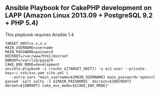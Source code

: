 Ansible Playbook for CakePHP development on LAPP (Amazon Linux 2013.09 + PostgreSQL 9.2 + PHP 5.4)
-------------------------------------------

This playbook requires Ansible 1.4

    TARGET_HOST=x.x.x.x
    MAIN_USERNAME=username
    MAIN_PASSWORD=password
    DOCROOT=/var/www/html/docroot
    DBROOT=/var/lib/pgsql9
    CAKE_ENV_MODE=development
    ansible-playbook -i <(echo ${TARGET_HOST}) -u ec2-user --private-key=~/.ssh/xxx.pem site.yml \
      --extra-vars "main_username=${MAIN_USERNAME} main_password=`openssl passwd -salt salty -1 ${MAIN_PASSWORD}` docroot=${DOCROOT} dbroot=${DBROOT} cake_env_mode=${CAKE_ENV_MODE}"

